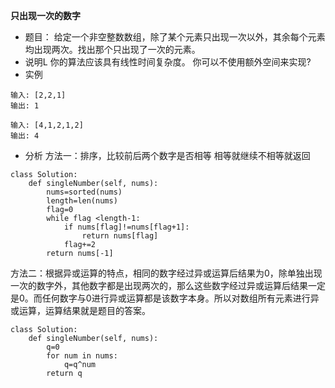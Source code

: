 **只出现一次的数字**
- 题目：
给定一个非空整数数组，除了某个元素只出现一次以外，其余每个元素均出现两次。找出那个只出现了一次的元素。
- 说明L
你的算法应该具有线性时间复杂度。 你可以不使用额外空间来实现?
- 实例
```
输入: [2,2,1]
输出: 1

输入: [4,1,2,1,2]
输出: 4
```
- 分析
方法一：排序，比较前后两个数字是否相等 相等就继续不相等就返回
```
class Solution:
    def singleNumber(self, nums):
        nums=sorted(nums)
        length=len(nums)
        flag=0
        while flag <length-1:
            if nums[flag]!=nums[flag+1]:
                return nums[flag]
            flag+=2
        return nums[-1]
```
方法二：根据异或运算的特点，相同的数字经过异或运算后结果为0，除单独出现一次的数字外，其他数字都是出现两次的，那么这些数字经过异或运算后结果一定是0。而任何数字与0进行异或运算都是该数字本身。所以对数组所有元素进行异或运算，运算结果就是题目的答案。
```
class Solution:
    def singleNumber(self, nums):
        q=0
        for num in nums:
            q=q^num
        return q
```